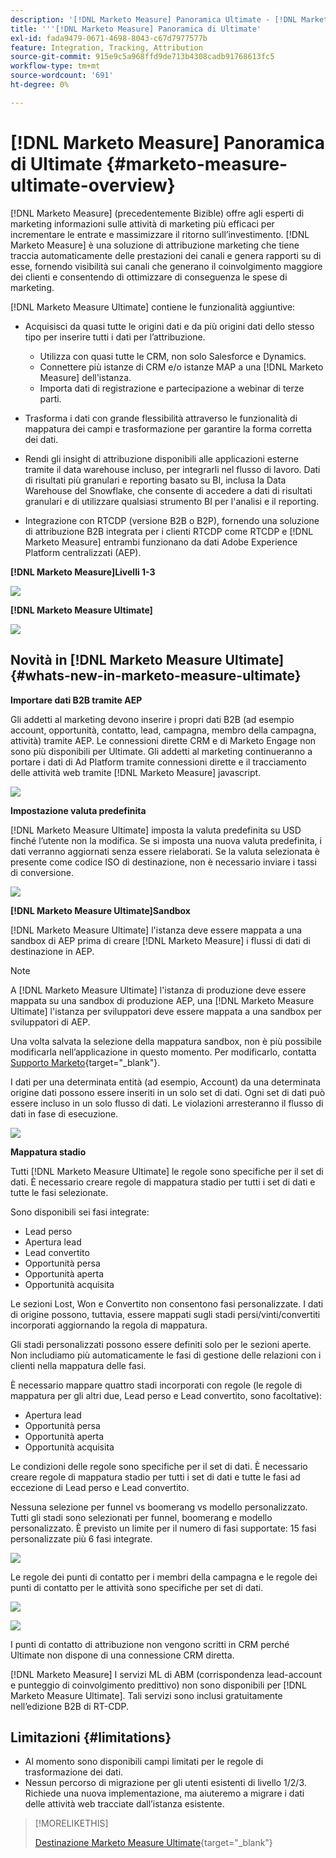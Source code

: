 ```yaml
---
description: '[!DNL Marketo Measure] Panoramica Ultimate - [!DNL Marketo Measure]'
title: '''[!DNL Marketo Measure] Panoramica di Ultimate'
exl-id: fada9479-0671-4698-8043-c67d7977577b
feature: Integration, Tracking, Attribution
source-git-commit: 915e9c5a968ffd9de713b4308cadb91768613fc5
workflow-type: tm+mt
source-wordcount: '691'
ht-degree: 0%

---
```


# [!DNL Marketo Measure] Panoramica di Ultimate {#marketo-measure-ultimate-overview}

[!DNL Marketo Measure] (precedentemente Bizible) offre agli esperti di marketing informazioni sulle attività di marketing più efficaci per incrementare le entrate e massimizzare il ritorno sull’investimento. [!DNL Marketo Measure] è una soluzione di attribuzione marketing che tiene traccia automaticamente delle prestazioni dei canali e genera rapporti su di esse, fornendo visibilità sui canali che generano il coinvolgimento maggiore dei clienti e consentendo di ottimizzare di conseguenza le spese di marketing.

[!DNL Marketo Measure Ultimate] contiene le funzionalità aggiuntive:

* Acquisisci da quasi tutte le origini dati e da più origini dati dello stesso tipo per inserire tutti i dati per l’attribuzione.
   * Utilizza con quasi tutte le CRM, non solo Salesforce e Dynamics.
   * Connettere più istanze di CRM e/o istanze MAP a una [!DNL Marketo Measure] dell&#39;istanza.
   * Importa dati di registrazione e partecipazione a webinar di terze parti.

* Trasforma i dati con grande flessibilità attraverso le funzionalità di mappatura dei campi e trasformazione per garantire la forma corretta dei dati.

* Rendi gli insight di attribuzione disponibili alle applicazioni esterne tramite il data warehouse incluso, per integrarli nel flusso di lavoro. Dati di risultati più granulari e reporting basato su BI, inclusa la Data Warehouse del Snowflake, che consente di accedere a dati di risultati granulari e di utilizzare qualsiasi strumento BI per l&#39;analisi e il reporting.

* Integrazione con RTCDP (versione B2B o B2P), fornendo una soluzione di attribuzione B2B integrata per i clienti RTCDP come RTCDP e [!DNL Marketo Measure] entrambi funzionano da dati Adobe Experience Platform centralizzati (AEP).

**[!DNL Marketo Measure]Livelli 1-3**

![](assets/marketo-measure-ultimate-overview-1.png)

**[!DNL Marketo Measure Ultimate]**

![](assets/marketo-measure-ultimate-overview-2.png)

## Novità in [!DNL Marketo Measure Ultimate] {#whats-new-in-marketo-measure-ultimate}

**Importare dati B2B tramite AEP**

Gli addetti al marketing devono inserire i propri dati B2B (ad esempio account, opportunità, contatto, lead, campagna, membro della campagna, attività) tramite AEP. Le connessioni dirette CRM e di Marketo Engage non sono più disponibili per Ultimate. Gli addetti al marketing continueranno a portare i dati di Ad Platform tramite connessioni dirette e il tracciamento delle attività web tramite [!DNL Marketo Measure] javascript.

![](assets/marketo-measure-ultimate-overview-3.png)

**Impostazione valuta predefinita**

[!DNL Marketo Measure Ultimate] imposta la valuta predefinita su USD finché l’utente non la modifica. Se si imposta una nuova valuta predefinita, i dati verranno aggiornati senza essere rielaborati. Se la valuta selezionata è presente come codice ISO di destinazione, non è necessario inviare i tassi di conversione.

![](assets/marketo-measure-ultimate-overview-4.png)

**[!DNL Marketo Measure Ultimate]Sandbox**

[!DNL Marketo Measure Ultimate] l&#39;istanza deve essere mappata a una sandbox di AEP prima di creare [!DNL Marketo Measure] i flussi di dati di destinazione in AEP.

>[!NOTE]
>
>A [!DNL Marketo Measure Ultimate] l&#39;istanza di produzione deve essere mappata su una sandbox di produzione AEP, una [!DNL Marketo Measure Ultimate] l&#39;istanza per sviluppatori deve essere mappata a una sandbox per sviluppatori di AEP.

Una volta salvata la selezione della mappatura sandbox, non è più possibile modificarla nell’applicazione in questo momento. Per modificarlo, contatta [Supporto Marketo](https://nation.marketo.com/t5/support/ct-p/Support){target="_blank"}.

I dati per una determinata entità (ad esempio, Account) da una determinata origine dati possono essere inseriti in un solo set di dati. Ogni set di dati può essere incluso in un solo flusso di dati. Le violazioni arresteranno il flusso di dati in fase di esecuzione.

![](assets/marketo-measure-ultimate-overview-5.png)

**Mappatura stadio**

Tutti [!DNL Marketo Measure Ultimate] le regole sono specifiche per il set di dati. È necessario creare regole di mappatura stadio per tutti i set di dati e tutte le fasi selezionate.

Sono disponibili sei fasi integrate:

* Lead perso
* Apertura lead
* Lead convertito
* Opportunità persa
* Opportunità aperta
* Opportunità acquisita

Le sezioni Lost, Won e Convertito non consentono fasi personalizzate. I dati di origine possono, tuttavia, essere mappati sugli stadi persi/vinti/convertiti incorporati aggiornando la regola di mappatura.

Gli stadi personalizzati possono essere definiti solo per le sezioni aperte.
Non includiamo più automaticamente le fasi di gestione delle relazioni con i clienti nella mappatura delle fasi.

È necessario mappare quattro stadi incorporati con regole (le regole di mappatura per gli altri due, Lead perso e Lead convertito, sono facoltative):

* Apertura lead
* Opportunità persa
* Opportunità aperta
* Opportunità acquisita

Le condizioni delle regole sono specifiche per il set di dati. È necessario creare regole di mappatura stadio per tutti i set di dati e tutte le fasi ad eccezione di Lead perso e Lead convertito.

Nessuna selezione per funnel vs boomerang vs modello personalizzato. Tutti gli stadi sono selezionati per funnel, boomerang e modello personalizzato. È previsto un limite per il numero di fasi supportate: 15 fasi personalizzate più 6 fasi integrate.

![](assets/marketo-measure-ultimate-overview-6.png)

Le regole dei punti di contatto per i membri della campagna e le regole dei punti di contatto per le attività sono specifiche per set di dati.

![](assets/marketo-measure-ultimate-overview-7.png)

![](assets/marketo-measure-ultimate-overview-8.png)

I punti di contatto di attribuzione non vengono scritti in CRM perché Ultimate non dispone di una connessione CRM diretta.

[!DNL Marketo Measure] I servizi ML di ABM (corrispondenza lead-account e punteggio di coinvolgimento predittivo) non sono disponibili per [!DNL Marketo Measure Ultimate]. Tali servizi sono inclusi gratuitamente nell’edizione B2B di RT-CDP.

## Limitazioni {#limitations}

* Al momento sono disponibili campi limitati per le regole di trasformazione dei dati.
* Nessun percorso di migrazione per gli utenti esistenti di livello 1/2/3. Richiede una nuova implementazione, ma aiuteremo a migrare i dati delle attività web tracciate dall’istanza esistente.

>[!MORELIKETHIS]
>
>[Destinazione Marketo Measure Ultimate](https://experienceleague.adobe.com/docs/experience-platform/destinations/catalog/adobe/marketo-measure-ultimate.html?lang=en){target="_blank"}
